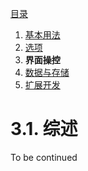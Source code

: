 [目录](index.md)

1. [基本用法](1.usage.md)
2. [选项](2.options.md)
3. **界面操控**
4. [数据与存储](4.storage.md)
5. [扩展开发](5.extends.md)


3.1. 综述
===

To be continued

